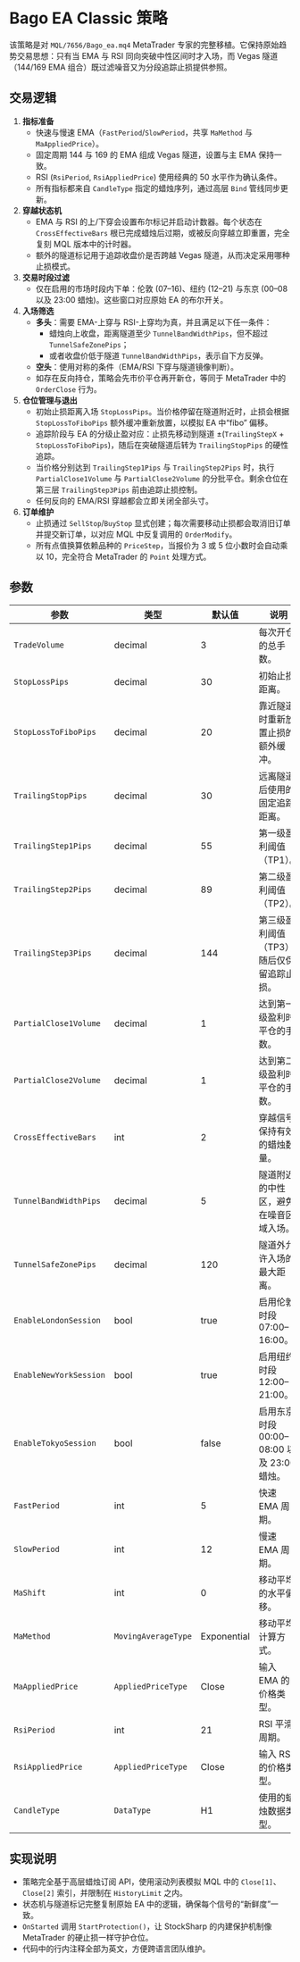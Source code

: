 # Bago EA Classic 策略

该策略是对 `MQL/7656/Bago_ea.mq4` MetaTrader 专家的完整移植。它保持原始趋势交易思想：只有当 EMA 与 RSI 同向突破中性区间时才入场，而 Vegas 隧道（144/169 EMA 组合）既过滤噪音又为分段追踪止损提供参照。

## 交易逻辑

1. **指标准备**
   - 快速与慢速 EMA（`FastPeriod`/`SlowPeriod`，共享 `MaMethod` 与 `MaAppliedPrice`）。
   - 固定周期 144 与 169 的 EMA 组成 Vegas 隧道，设置与主 EMA 保持一致。
   - RSI (`RsiPeriod`, `RsiAppliedPrice`) 使用经典的 50 水平作为确认条件。
   - 所有指标都来自 `CandleType` 指定的蜡烛序列，通过高层 `Bind` 管线同步更新。
2. **穿越状态机**
   - EMA 与 RSI 的上/下穿会设置布尔标记并启动计数器。每个状态在 `CrossEffectiveBars` 根已完成蜡烛后过期，或被反向穿越立即重置，完全复刻 MQL 版本中的计时器。
   - 额外的隧道标记用于追踪收盘价是否跨越 Vegas 隧道，从而决定采用哪种止损模式。
3. **交易时段过滤**
   - 仅在启用的市场时段内下单：伦敦 (07–16)、纽约 (12–21) 与东京 (00–08 以及 23:00 蜡烛)。这些窗口对应原始 EA 的布尔开关。
4. **入场筛选**
   - **多头**：需要 EMA-上穿与 RSI-上穿均为真，并且满足以下任一条件：
     - 蜡烛向上收盘，距离隧道至少 `TunnelBandWidthPips`，但不超过 `TunnelSafeZonePips`；
     - 或者收盘价低于隧道 `TunnelBandWidthPips`，表示自下方反弹。
   - **空头**：使用对称的条件（EMA/RSI 下穿与隧道镜像判断）。
   - 如存在反向持仓，策略会先市价平仓再开新仓，等同于 MetaTrader 中的 `OrderClose` 行为。
5. **仓位管理与退出**
   - 初始止损距离入场 `StopLossPips`。当价格停留在隧道附近时，止损会根据 `StopLossToFiboPips` 额外缓冲重新放置，以模拟 EA 中“fibo” 偏移。
   - 追踪阶段与 EA 的分级止盈对应：止损先移动到隧道 ±(`TrailingStepX` + `StopLossToFiboPips`)，随后在突破隧道后转为 `TrailingStopPips` 的硬性追踪。
   - 当价格分别达到 `TrailingStep1Pips` 与 `TrailingStep2Pips` 时，执行 `PartialClose1Volume` 与 `PartialClose2Volume` 的分批平仓。剩余仓位在第三层 `TrailingStep3Pips` 前由追踪止损控制。
   - 任何反向的 EMA/RSI 穿越都会立即关闭全部头寸。
6. **订单维护**
   - 止损通过 `SellStop`/`BuyStop` 显式创建；每次需要移动止损都会取消旧订单并提交新订单，以对应 MQL 中反复调用的 `OrderModify`。
   - 所有点值换算依赖品种的 `PriceStep`，当报价为 3 或 5 位小数时会自动乘以 10，完全符合 MetaTrader 的 `Point` 处理方式。

## 参数

| 参数 | 类型 | 默认值 | 说明 |
|------|------|--------|------|
| `TradeVolume` | decimal | 3 | 每次开仓的总手数。 |
| `StopLossPips` | decimal | 30 | 初始止损距离。 |
| `StopLossToFiboPips` | decimal | 20 | 靠近隧道时重新放置止损的额外缓冲。 |
| `TrailingStopPips` | decimal | 30 | 远离隧道后使用的固定追踪距离。 |
| `TrailingStep1Pips` | decimal | 55 | 第一级盈利阈值（TP1）。 |
| `TrailingStep2Pips` | decimal | 89 | 第二级盈利阈值（TP2）。 |
| `TrailingStep3Pips` | decimal | 144 | 第三级盈利阈值（TP3），随后仅保留追踪止损。 |
| `PartialClose1Volume` | decimal | 1 | 达到第一级盈利时平仓的手数。 |
| `PartialClose2Volume` | decimal | 1 | 达到第二级盈利时平仓的手数。 |
| `CrossEffectiveBars` | int | 2 | 穿越信号保持有效的蜡烛数量。 |
| `TunnelBandWidthPips` | decimal | 5 | 隧道附近的中性区，避免在噪音区域入场。 |
| `TunnelSafeZonePips` | decimal | 120 | 隧道外允许入场的最大距离。 |
| `EnableLondonSession` | bool | true | 启用伦敦时段 07:00–16:00。 |
| `EnableNewYorkSession` | bool | true | 启用纽约时段 12:00–21:00。 |
| `EnableTokyoSession` | bool | false | 启用东京时段 00:00–08:00 以及 23:00 蜡烛。 |
| `FastPeriod` | int | 5 | 快速 EMA 周期。 |
| `SlowPeriod` | int | 12 | 慢速 EMA 周期。 |
| `MaShift` | int | 0 | 移动平均的水平偏移。 |
| `MaMethod` | `MovingAverageType` | Exponential | 移动平均计算方式。 |
| `MaAppliedPrice` | `AppliedPriceType` | Close | 输入 EMA 的价格类型。 |
| `RsiPeriod` | int | 21 | RSI 平滑周期。 |
| `RsiAppliedPrice` | `AppliedPriceType` | Close | 输入 RSI 的价格类型。 |
| `CandleType` | `DataType` | H1 | 使用的蜡烛数据类型。 |

## 实现说明

- 策略完全基于高层蜡烛订阅 API，使用滚动列表模拟 MQL 中的 `Close[1]`、`Close[2]` 索引，并限制在 `HistoryLimit` 之内。
- 状态机与隧道标记完整复制原始 EA 中的逻辑，确保每个信号的“新鲜度”一致。
- `OnStarted` 调用 `StartProtection()`，让 StockSharp 的内建保护机制像 MetaTrader 的硬止损一样守护仓位。
- 代码中的行内注释全部为英文，方便跨语言团队维护。
